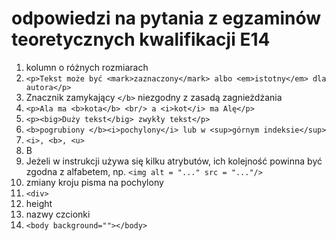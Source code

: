 # odpowiedzi na pytania z egzaminów teoretycznych kwalifikacji E14

1. kolumn o różnych rozmiarach
2. `<p>Tekst może być <mark>zaznaczony</mark> albo <em>istotny</em> dla autora</p>`
3. Znacznik zamykający `</b>` niezgodny z zasadą zagnieżdżania
4. `<p>Ala ma <b>kota</b> <br/> a <i>kot</i> ma Alę</p>`
5. `<p><big>Duży tekst</big> zwykły tekst</p>`
6. `<b>pogrubiony </b><i>pochylony</i> lub w <sup>górnym indeksie</sup>`
7. `<i>, <b>, <u>`
8. B
9. Jeżeli w instrukcji używa się kilku atrybutów, ich kolejność powinna być zgodna z alfabetem, np. `<img alt = "..." src = "..."/>`
10. zmiany kroju pisma na pochylony
11. `<div>`
12. height
13. nazwy czcionki
14. `<body background=""></body>`
